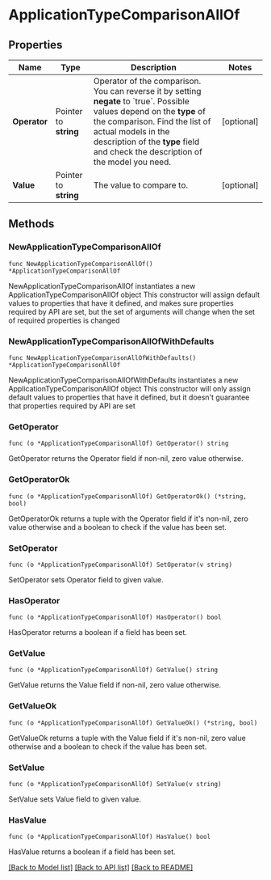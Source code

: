 # ApplicationTypeComparisonAllOf

## Properties

Name | Type | Description | Notes
------------ | ------------- | ------------- | -------------
**Operator** | Pointer to **string** | Operator of the comparison. You can reverse it by setting **negate** to &#x60;true&#x60;.   Possible values depend on the **type** of the comparison. Find the list of actual models in the description of the **type** field and check the description of the model you need. | [optional] 
**Value** | Pointer to **string** | The value to compare to. | [optional] 

## Methods

### NewApplicationTypeComparisonAllOf

`func NewApplicationTypeComparisonAllOf() *ApplicationTypeComparisonAllOf`

NewApplicationTypeComparisonAllOf instantiates a new ApplicationTypeComparisonAllOf object
This constructor will assign default values to properties that have it defined,
and makes sure properties required by API are set, but the set of arguments
will change when the set of required properties is changed

### NewApplicationTypeComparisonAllOfWithDefaults

`func NewApplicationTypeComparisonAllOfWithDefaults() *ApplicationTypeComparisonAllOf`

NewApplicationTypeComparisonAllOfWithDefaults instantiates a new ApplicationTypeComparisonAllOf object
This constructor will only assign default values to properties that have it defined,
but it doesn't guarantee that properties required by API are set

### GetOperator

`func (o *ApplicationTypeComparisonAllOf) GetOperator() string`

GetOperator returns the Operator field if non-nil, zero value otherwise.

### GetOperatorOk

`func (o *ApplicationTypeComparisonAllOf) GetOperatorOk() (*string, bool)`

GetOperatorOk returns a tuple with the Operator field if it's non-nil, zero value otherwise
and a boolean to check if the value has been set.

### SetOperator

`func (o *ApplicationTypeComparisonAllOf) SetOperator(v string)`

SetOperator sets Operator field to given value.

### HasOperator

`func (o *ApplicationTypeComparisonAllOf) HasOperator() bool`

HasOperator returns a boolean if a field has been set.

### GetValue

`func (o *ApplicationTypeComparisonAllOf) GetValue() string`

GetValue returns the Value field if non-nil, zero value otherwise.

### GetValueOk

`func (o *ApplicationTypeComparisonAllOf) GetValueOk() (*string, bool)`

GetValueOk returns a tuple with the Value field if it's non-nil, zero value otherwise
and a boolean to check if the value has been set.

### SetValue

`func (o *ApplicationTypeComparisonAllOf) SetValue(v string)`

SetValue sets Value field to given value.

### HasValue

`func (o *ApplicationTypeComparisonAllOf) HasValue() bool`

HasValue returns a boolean if a field has been set.


[[Back to Model list]](../README.md#documentation-for-models) [[Back to API list]](../README.md#documentation-for-api-endpoints) [[Back to README]](../README.md)


